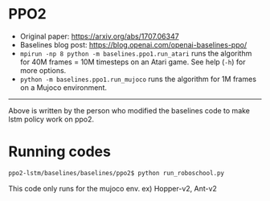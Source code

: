# PPO2

- Original paper: https://arxiv.org/abs/1707.06347
- Baselines blog post: https://blog.openai.com/openai-baselines-ppo/
- `mpirun -np 8 python -m baselines.ppo1.run_atari` runs the algorithm for 40M frames = 10M timesteps on an Atari game. See help (`-h`) for more options.
- `python -m baselines.ppo1.run_mujoco` runs the algorithm for 1M frames on a Mujoco environment.

-----------------------------------------------------------
Above is written by the person who modified the baselines code to make lstm policy work on ppo2.

 
# Running codes
```bash
ppo2-lstm/baselines/baselines/ppo2$ python run_roboschool.py 
```
This code only runs for the mujoco env.
ex) Hopper-v2, Ant-v2
